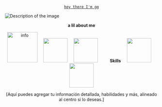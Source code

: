 <p align="center">
  <code><ins>hey there I'm gg</ins></code>
</p>

<img src="(https://i.pinimg.com/736x/28/ca/8d/28ca8d658eda746b06c86c960906cdd9.jpg)" alt="Description of the image">

<p align="center">
   <b>a lil about me</b> 
</p>

<p align="center">
  <img src="[Enlace a una imagen de 'info' si tienes una]" alt="info" width="100">
  &nbsp;&nbsp;&nbsp;
  <img src="[Enlace a una imagen]" alt="" width="80">
  &nbsp;&nbsp;&nbsp;
  <img src="[Enlace a una imagen]" alt="" width="80">
  &nbsp;&nbsp;&nbsp;&nbsp;&nbsp;&nbsp;&nbsp;&nbsp;
  <b>Skills</b>
  &nbsp;&nbsp;&nbsp;
  <img src="[Enlace a una imagen]" alt="" width="80">
  &nbsp;&nbsp;&nbsp;
  <img src="[Enlace a una imagen]" alt="" width="80">
</p>

<p align="center">
  [Aquí puedes agregar tu información detallada, habilidades y más, alineado al centro si lo deseas.]
</p>
